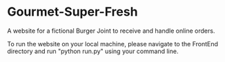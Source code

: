 # Gourmet-Super-Fresh
A website for a fictional Burger Joint to receive and handle online orders. 

To run the website on your local machine, please navigate to the FrontEnd directory and run "python run.py" using your command line.  

